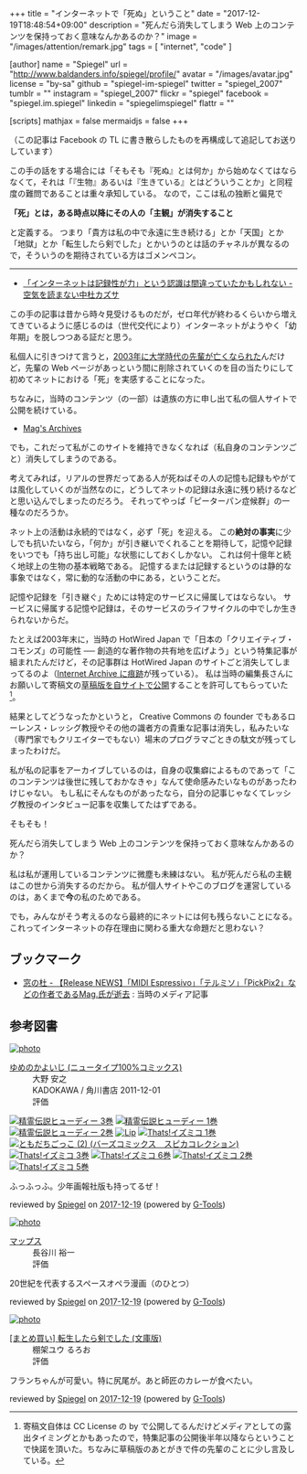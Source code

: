 +++
title = "インターネットで「死ぬ」ということ"
date =  "2017-12-19T18:48:54+09:00"
description = "死んだら消失してしまう Web 上のコンテンツを保持っておく意味なんかあるのか？"
image = "/images/attention/remark.jpg"
tags        = [ "internet", "code" ]

[author]
  name      = "Spiegel"
  url       = "http://www.baldanders.info/spiegel/profile/"
  avatar    = "/images/avatar.jpg"
  license   = "by-sa"
  github    = "spiegel-im-spiegel"
  twitter   = "spiegel_2007"
  tumblr    = ""
  instagram = "spiegel_2007"
  flickr    = "spiegel"
  facebook  = "spiegel.im.spiegel"
  linkedin  = "spiegelimspiegel"
  flattr    = ""

[scripts]
  mathjax = false
  mermaidjs = false
+++

（この記事は Facebook の TL に書き散らしたものを再構成して追記してお送りしています）

この手の話をする場合には「そもそも『死ぬ』とは何か」から始めなくてはならなくて，それは「『生物』あるいは『生きている』とはどういうことか」と同程度の難問であることは重々承知している。
なので，ここは私の独断と偏見で

**「死」とは，ある時点以降にその人の「主観」が消失すること**

と定義する。
つまり「貴方は私の中で永遠に生き続ける」とか「天国」とか「地獄」とか「転生したら剣でした」とかいうのとは話のチャネルが異なるので，そういうのを期待されている方はゴメンペコン。

----

- [「インターネットは記録性が力」という認識は間違っていたかもしれない - 空気を読まない中杜カズサ](http://nakamorikzs.net/entry/internet_archive)

この手の記事は昔から時々見受けるものだが，ゼロ年代が終わるくらいから増えてきているように感じるのは（世代交代により）インターネットがようやく「幼年期」を脱しつつある証だと思う。

私個人に引きつけて言うと，[2003年に大学時代の先輩が亡くなられた](http://www.baldanders.info/spiegel/log/200310.html#d20_t1)んだけど，先輩の Web ページがあっという間に削除されていくのを目の当たりにして初めてネットにおける「死」を実感することになった。

ちなみに，当時のコンテンツ（の一部）は遺族の方に申し出て私の個人サイトで公開を続けている。

- [Mag's Archives](http://magarchive.halfmoon.jp/)

でも，これだって私がこのサイトを維持できなくなれば（私自身のコンテンツごと）消失してしまうのである。

考えてみれば，リアルの世界だってある人が死ねばその人の記憶も記録もやがては風化していくのが当然なのに，どうしてネットの記録は永遠に残り続けるなどと思い込んでしまったのだろう。
それってやっぱ「ピーターパン症候群」の一種なのだろうか。

ネット上の活動は永続的ではなく，必ず「死」を迎える。
この**絶対の事実**に少しでも抗いたいなら，「何か」が引き継いでくれることを期待して，記憶や記録をいつでも「持ち出し可能」な状態にしておくしかない。
これは何十億年と続く地球上の生物の基本戦略である。
記憶するまたは記録するというのは静的な事象ではなく，常に動的な活動の中にある，ということだ。

記憶や記録を「引き継ぐ」ためには特定のサービスに帰属してはならない。
サービスに帰属する記憶や記録は，そのサービスのライフサイクルの中でしか生きられないからだ。

たとえば2003年末に，当時の HotWired Japan で「日本の「クリエイティブ・コモンズ」の可能性 ── 創造的な著作物の共有地を広げよう」という特集記事が組まれたんだけど，その記事群は HotWired Japan のサイトごと消失してしまってるのよ（[Internet Archive に痕跡](https://web.archive.org/web/20040615000000*/http://hotwired.goo.ne.jp/matrix/0311/)が残っている）。
私は当時の編集長さんにお願いして寄稿文の[草稿版を自サイトで公開](http://www.baldanders.info/spiegel/docs/cc-report.html "「クリエイティブ・コモンズ」は誰のもの？")することを許可してもらっていた[^cc1]。

[^cc1]: 寄稿文自体は CC License の by で公開してるんだけどメディアとしての露出タイミングとかもあったので，特集記事の公開後半年以降ならということで快諾を頂いた。ちなみに草稿版のあとがきで件の先輩のことに少し言及している。

結果としてどうなったかというと， Creative Commons の founder でもあるローレンス・レッシグ教授やその他の識者方の貴重な記事は消失し，私みたいな（専門家でもクリエイターでもない）場末のプログラマごときの駄文が残ってしまったわけだ。

私が私の記事をアーカイブしているのは，自身の収集癖によるものであって「このコンテンツは後世に残しておかなきゃ」なんて使命感みたいなものがあったわけじゃない。
もし私にそんなものがあったなら，自分の記事じゃなくてレッシグ教授のインタビュー記事を収集してたはずである。

そもそも！

死んだら消失してしまう Web 上のコンテンツを保持っておく意味なんかあるのか？

私は私が運用しているコンテンツに微塵も未練はない。
私が死んだら私の主観はこの世から消失するのだから。
私が個人サイトやこのブログを運営しているのは，あくまで**今**の私のためである。

でも，みんながそう考えるのなら最終的にネットには何も残らないことになる。
これってインターネットの存在理由に関わる重大な命題だと思わない？

## ブックマーク

- [窓の杜 - 【Release NEWS】「MIDI Espressivo」「テルミソ」「PickPix2」などの作者であるMag.氏が逝去](https://forest.watch.impress.co.jp/article/2003/10/24/thanksmag.html) : 当時のメディア記事

## 参考図書

<div class="hreview" ><a class="item url" href="http://www.amazon.co.jp/exec/obidos/ASIN/B0096I6YD4/baldandersinf-22/"><img src="https://images-fe.ssl-images-amazon.com/images/I/519n5WuN-FL._SL160_.jpg" alt="photo" class="photo"  /></a><dl ><dt class="fn"><a class="item url" href="http://www.amazon.co.jp/exec/obidos/ASIN/B0096I6YD4/baldandersinf-22/">ゆめのかよいじ (ニュータイプ100%コミックス)</a></dt><dd>大野 安之 </dd><dd>KADOKAWA / 角川書店 2011-12-01</dd><dd>評価<abbr class="rating" title="5"><img src="http://g-images.amazon.com/images/G/01/detail/stars-5-0.gif" alt="" /></abbr> </dd></dl><p class="similar"><a href="http://www.amazon.co.jp/exec/obidos/ASIN/B017B6TSSA/baldandersinf-22/" target="_top"><img src="http://images.amazon.com/images/P/B017B6TSSA.09._SCTHUMBZZZ_.jpg"  alt="精霊伝説ヒューディー 3巻"  /></a> <a href="http://www.amazon.co.jp/exec/obidos/ASIN/B017B6TSQW/baldandersinf-22/" target="_top"><img src="http://images.amazon.com/images/P/B017B6TSQW.09._SCTHUMBZZZ_.jpg"  alt="精霊伝説ヒューディー 1巻"  /></a> <a href="http://www.amazon.co.jp/exec/obidos/ASIN/B017B6TSRG/baldandersinf-22/" target="_top"><img src="http://images.amazon.com/images/P/B017B6TSRG.09._SCTHUMBZZZ_.jpg"  alt="精霊伝説ヒューディー 2巻"  /></a> <a href="http://www.amazon.co.jp/exec/obidos/ASIN/B017B6TT8O/baldandersinf-22/" target="_top"><img src="http://images.amazon.com/images/P/B017B6TT8O.09._SCTHUMBZZZ_.jpg"  alt="Lip"  /></a> <a href="http://www.amazon.co.jp/exec/obidos/ASIN/B017B6TSE4/baldandersinf-22/" target="_top"><img src="http://images.amazon.com/images/P/B017B6TSE4.09._SCTHUMBZZZ_.jpg"  alt="Thats!イズミコ 1巻"  /></a> <a href="http://www.amazon.co.jp/exec/obidos/ASIN/B075RWWT7Y/baldandersinf-22/" target="_top"><img src="http://images.amazon.com/images/P/B075RWWT7Y.09._SCTHUMBZZZ_.jpg"  alt="ともだちごっこ (2) (バーズコミックス　スピカコレクション)"  /></a> <a href="http://www.amazon.co.jp/exec/obidos/ASIN/B017B6TSOO/baldandersinf-22/" target="_top"><img src="http://images.amazon.com/images/P/B017B6TSOO.09._SCTHUMBZZZ_.jpg"  alt="Thats!イズミコ 3巻"  /></a> <a href="http://www.amazon.co.jp/exec/obidos/ASIN/B017B6TSNU/baldandersinf-22/" target="_top"><img src="http://images.amazon.com/images/P/B017B6TSNU.09._SCTHUMBZZZ_.jpg"  alt="Thats!イズミコ 6巻"  /></a> <a href="http://www.amazon.co.jp/exec/obidos/ASIN/B017B6TS2Q/baldandersinf-22/" target="_top"><img src="http://images.amazon.com/images/P/B017B6TS2Q.09._SCTHUMBZZZ_.jpg"  alt="Thats!イズミコ 2巻"  /></a> <a href="http://www.amazon.co.jp/exec/obidos/ASIN/B017B6TSNK/baldandersinf-22/" target="_top"><img src="http://images.amazon.com/images/P/B017B6TSNK.09._SCTHUMBZZZ_.jpg"  alt="Thats!イズミコ 5巻"  /></a> </p>
<p class="description">ふっふっふ。少年画報社版も持ってるぜ！</p>
<p class="gtools" >reviewed by <a href='#maker' class='reviewer'>Spiegel</a> on <abbr class="dtreviewed" title="2017-12-19">2017-12-19</abbr> (powered by <a href="http://www.goodpic.com/mt/aws/index.html" >G-Tools</a>)</p>
</div>

<div class="hreview" ><a class="item url" href="http://www.amazon.co.jp/exec/obidos/ASIN/B0756XN84P/baldandersinf-22/"><img src="https://images-fe.ssl-images-amazon.com/images/I/61mqSfwnOzL._SL160_.jpg" alt="photo" class="photo"  /></a><dl ><dt class="fn"><a class="item url" href="http://www.amazon.co.jp/exec/obidos/ASIN/B0756XN84P/baldandersinf-22/">マップス</a></dt><dd>長谷川 裕一 </dd><dd> </dd><dd>評価<abbr class="rating" title="5"><img src="http://g-images.amazon.com/images/G/01/detail/stars-5-0.gif" alt="" /></abbr> </dd></dl><p class="similar"></p>
<p class="description">20世紀を代表するスペースオペラ漫画（のひとつ）</p>
<p class="gtools" >reviewed by <a href='#maker' class='reviewer'>Spiegel</a> on <abbr class="dtreviewed" title="2017-12-19">2017-12-19</abbr> (powered by <a href="http://www.goodpic.com/mt/aws/index.html" >G-Tools</a>)</p>
</div>

<div class="hreview" ><a class="item url" href="http://www.amazon.co.jp/exec/obidos/ASIN/B077ZN772M/baldandersinf-22/"><img src="https://images-fe.ssl-images-amazon.com/images/I/6181ZNasAKL._SL160_.jpg" alt="photo" class="photo"  /></a><dl ><dt class="fn"><a class="item url" href="http://www.amazon.co.jp/exec/obidos/ASIN/B077ZN772M/baldandersinf-22/">[まとめ買い] 転生したら剣でした (文庫版)</a></dt><dd>棚架ユウ るろお </dd><dd> </dd><dd>評価<abbr class="rating" title="4"><img src="http://g-images.amazon.com/images/G/01/detail/stars-4-0.gif" alt="" /></abbr> </dd></dl><p class="similar"></p>
<p class="description">フランちゃんが可愛い。特に尻尾が。あと師匠のカレーが食べたい。</p>
<p class="gtools" >reviewed by <a href='#maker' class='reviewer'>Spiegel</a> on <abbr class="dtreviewed" title="2017-12-19">2017-12-19</abbr> (powered by <a href="http://www.goodpic.com/mt/aws/index.html" >G-Tools</a>)</p>
</div>
